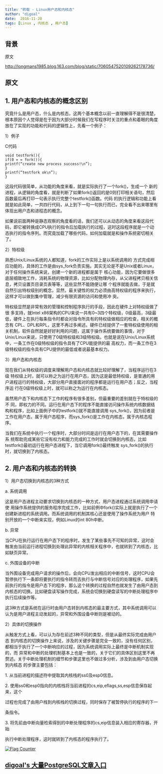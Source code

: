 ```yaml
---
title: "转载 - Linux用户态和内核态"
author: "digoal"
date:  2016-11-20
tags: [Linux , 内核态 , 用户态]
---
```

## 背景          
原文            
            
http://longmans1985.blog.163.com/blog/static/7060547520109262178736/           
            
## 原文        
## 1. 用户态和内核态的概念区别  
  
究竟什么是用户态，什么是内核态，这两个基本概念以前一直理解得不是很清楚，根本原因个人觉得是在于因为大部分时候我们在写程序时关注的重点和着眼的角度放在了实现的功能和代码的逻辑性上，先看一个例子：  
  
1）例子  
  
C代码  
  
```  
void testfork(){    
if(0 = = fork()){    
printf(“create new process success!\n”);    
}    
printf(“testfork ok\n”);    
}    
```  
   
这段代码很简单，从功能的角度来看，就是实际执行了一个fork()，生成一个 新的进程，从逻辑的角度看，就是判断了如果fork()返回的是0则打印相关语句，然后函数最后再打印一句表示执行完整个testfork()函数。代码 的执行逻辑和功能上看就是如此简单，一共四行代码，从上到下一句一句执行而已，完全看不出来哪里有体现出用户态和进程态的概念。  
  
如果说前面两种是静态观察的角度看的话，我们还可以从动态的角度来看这段代码，即它被转换成CPU执行的指令后加载执行的过程，这时这段程序就是一个动态执行的指令序列。而究竟加载了哪些代码，如何加载就是和操作系统密切相关了。  
  
  
2）特权级  
  
熟悉Unix/Linux系统的人都知道，fork的工作实际上是以系统调用的 方式完成相应功能的，具体的工作是由sys_fork负责实施。其实无论是不是Unix或者Linux，对于任何操作系统来说，创建一个新的进程都是属于 核心功能，因为它要做很多底层细致地工作，消耗系统的物理资源，比如分配物理内存，从父进程拷贝相关信息，拷贝设置页目录页表等等，这些显然不能随便让哪 个程序就能去做，于是就自然引出特权级别的概念，显然，最关键性的权力必须由高特权级的程序来执行，这样才可以做到集中管理，减少有限资源的访问和使用冲 突。  
  
特权级显然是非常有效的管理和控制程序执行的手段，因此在硬件上对特权级做了很 多支持，就Intel x86架构的CPU来说一共有0~3四个特权级，0级最高，3级最低，硬件上在执行每条指令时都会对指令所具有的特权级做相应的检查，相关的概念有 CPL、DPL和RPL，这里不再过多阐述。硬件已经提供了一套特权级使用的相关机制，软件自然就是好好利用的问题，这属于操作系统要做的事情，对于 Unix/Linux来说，只使用了0级特权级和3级特权级。也就是说在Unix/Linux系统中，一条工作在0级特权级的指令具有了CPU能提供的最 高权力，而一条工作在3级特权级的指令具有CPU提供的最低或者说最基本权力。  
  
  
3）用户态和内核态  
  
现在我们从特权级的调度来理解用户态和内核态就比较好理解了，当程序运行在3级 特权级上时，就可以称之为运行在用户态，因为这是最低特权级，是普通的用户进程运行的特权级，大部分用户直接面对的程序都是运行在用户态；反之，当程序运 行在0级特权级上时，就可以称之为运行在内核态。  
  
虽然用户态下和内核态下工作的程序有很多差别，但最重要的差别就在于特权级的不 同，即权力的不同。运行在用户态下的程序不能直接访问操作系统内核数据结构和程序，比如上面例子中的testfork()就不能直接调用 sys_fork()，因为前者是工作在用户态，属于用户态程序，而sys_fork()是工作在内核态，属于内核态程序。  
  
当我们在系统中执行一个程序时，大部分时间是运行在用户态下的，在其需要操作系 统帮助完成某些它没有权力和能力完成的工作时就会切换到内核态，比如testfork()最初运行在用户态进程下，当它调用fork()最终触发 sys_fork()的执行时，就切换到了内核态。  
  
  
## 2. 用户态和内核态的转换  
  
1）用户态切换到内核态的3种方式  
  
a. 系统调用  
  
这是用户态进程主动要求切换到内核态的一种方式，用户态进程通过系统调用申请使 用操作系统提供的服务程序完成工作，比如前例中fork()实际上就是执行了一个创建新进程的系统调用。而系统调用的机制其核心还是使用了操作系统为用户 特别开放的一个中断来实现，例如Linux的int 80h中断。  
  
b. 异常  
  
当CPU在执行运行在用户态下的程序时，发生了某些事先不可知的异常，这时会触发由当前运行进程切换到处理此异常的内核相关程序中，也就转到了内核态，比如缺页异常。  
  
c. 外围设备的中断  
  
当外围设备完成用户请求的操作后，会向CPU发出相应的中断信号，这时CPU会 暂停执行下一条即将要执行的指令转而去执行与中断信号对应的处理程序，如果先前执行的指令是用户态下的程序，那么这个转换的过程自然也就发生了由用户态到 内核态的切换。比如硬盘读写操作完成，系统会切换到硬盘读写的中断处理程序中执行后续操作等。  
  
  
这3种方式是系统在运行时由用户态转到内核态的最主要方式，其中系统调用可以认为是用户进程主动发起的，异常和外围设备中断则是被动的。  
  
  
2）具体的切换操作  
  
从触发方式上看，可以认为存在前述3种不同的类型，但是从最终实际完成由用户态 到内核态的切换操作上来说，涉及的关键步骤是完全一致的，没有任何区别，都相当于执行了一个中断响应的过程，因为系统调用实际上最终是中断机制实现的，而 异常和中断的处理机制基本上也是一致的，关于它们的具体区别这里不再赘述。关于中断处理机制的细节和步骤这里也不做过多分析，涉及到由用户态切换到内核态 的步骤主要包括：  
  
1\. 从当前进程的描述符中提取其内核栈的ss0及esp0信息。  
  
2\. 使用ss0和esp0指向的内核栈将当前进程的cs,eip,eflags,ss,esp信息保存起来，这个  
  
过程也完成了由用户栈到内核栈的切换过程，同时保存了被暂停执行的程序的下一  
  
条指令。  
  
3\. 将先前由中断向量检索得到的中断处理程序的cs,eip信息装入相应的寄存器，开始  
  
执行中断处理程序，这时就转到了内核态的程序执行了。  
    
               
  
<a rel="nofollow" href="http://info.flagcounter.com/h9V1"  ><img src="http://s03.flagcounter.com/count/h9V1/bg_FFFFFF/txt_000000/border_CCCCCC/columns_2/maxflags_12/viewers_0/labels_0/pageviews_0/flags_0/"  alt="Flag Counter"  border="0"  ></a>  
  
  
  
  
  
  
## [digoal's 大量PostgreSQL文章入口](https://github.com/digoal/blog/blob/master/README.md "22709685feb7cab07d30f30387f0a9ae")
  

